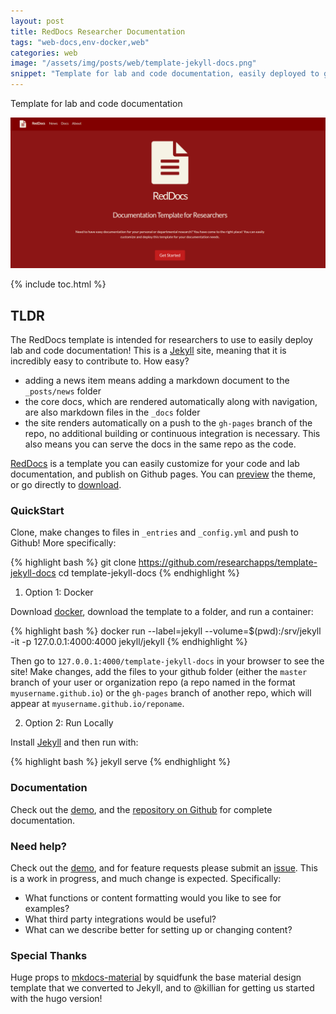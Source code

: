 ```yaml
---
layout: post
title: RedDocs Researcher Documentation
tags: "web-docs,env-docker,web"
categories: web
image: "/assets/img/posts/web/template-jekyll-docs.png"
snippet: "Template for lab and code documentation, easily deployed to github pages."
---
```


<p class="message">
Template for lab and code documentation
</p>

![/assets/img/posts/web/template-jekyll-docs.png](/assets/img/posts/web/template-jekyll-docs.png)

{% include toc.html %}

## TLDR

The RedDocs template is intended for researchers to use to easily deploy lab and code documentation! This is a [Jekyll](https://jekyllrb.com/docs/installation/) site, meaning that it is incredibly easy to contribute to. How easy?

- adding a news item means adding a markdown document to the `_posts/news` folder
- the core docs, which are rendered automatically along with navigation, are also markdown files in the `_docs` folder
- the site renders automatically on a push to the `gh-pages` branch of the repo, no additional building or continuous integration is necessary. This also means you can serve the docs in the same repo as the code.

[RedDocs](https://www.github.com/researchapps/template-jekyll-docs) is a template you can easily customize for your code and lab documentation, and publish on Github pages. You can <a href="https://researchapps.github.io/template-jekyll-docs" target="_blank">preview</a> the theme, or go directly to <a href="https://github.com/reseearchapps/template-jekyll-docs">download</a>.


### QuickStart
Clone, make changes to files in `_entries` and `_config.yml` and push to Github! More specifically:


{% highlight bash %}
      git clone https://github.com/researchapps/template-jekyll-docs
      cd template-jekyll-docs
{% endhighlight %}


1. Option 1: Docker

Download [docker](https://docs.docker.com/engine/installation/), download the template to a folder, and run a container:

{% highlight bash %}
      docker run --label=jekyll --volume=$(pwd):/srv/jekyll -it -p 127.0.0.1:4000:4000 jekyll/jekyll
{% endhighlight %}

Then go to `127.0.0.1:4000/template-jekyll-docs` in your browser to see the site! Make changes, add the files to your github folder (either the `master` branch of your user or organization repo (a repo named in the format `myusername.github.io`) or the `gh-pages` branch of another repo, which will appear at `myusername.github.io/reponame`.


2. Option 2: Run Locally

Install [Jekyll](https://jekyllrb.com/docs/installation/) and then run with:

{% highlight bash %}
      jekyll serve
{% endhighlight %}

### Documentation
Check out the [demo](https://researchapps.github.io/template-jekyll-docs), and the [repository on Github](https://github.com/researchapps/template-jekyll-docs) for complete documentation. 


### Need help?
Check out the [demo](https://researchapps.github.io/template-jekyll-docs), and for feature requests please submit an [issue](https://github.com/researchapps/template-jekyll-docs/issues). This is a work in progress, and much change is expected. Specifically:

- What functions or content formatting would you like to see for examples?
- What third party integrations would be useful?
- What can we describe better for setting up or changing content?

### Special Thanks
Huge props to [mkdocs-material](https://github.com/squidfunk/mkdocs-material) by squidfunk the base material design template that we converted to Jekyll, and to @killian for getting us started with the hugo version!
